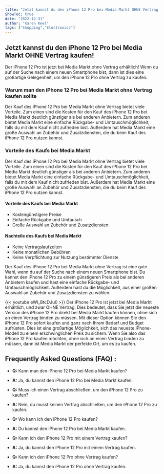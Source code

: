 ```yaml
---
title: "Jetzt kannst du den iPhone 12 Pro bei Media Markt OHNE Vertrag kaufen!"
ShowToc: true 
date: "2022-12-31"
author: "Karen Keel" 
tags: ["Shopping","Electronics"]
---
```

## Jetzt kannst du den iPhone 12 Pro bei Media Markt OHNE Vertrag kaufen!

Der iPhone 12 Pro ist jetzt bei Media Markt ohne Vertrag erhältlich! Wenn du auf der Suche nach einem neuen Smartphone bist, dann ist dies eine großartige Gelegenheit, um den iPhone 12 Pro ohne Vertrag zu kaufen.

### Warum man den iPhone 12 Pro bei Media Markt ohne Vertrag kaufen sollte

Der Kauf des iPhone 12 Pro bei Media Markt ohne Vertrag bietet viele Vorteile. Zum einen sind die Kosten für den Kauf des iPhone 12 Pro bei Media Markt deutlich günstiger als bei anderen Anbietern. Zum anderen bietet Media Markt eine einfache Rückgabe- und Umtauschmöglichkeit, falls du mit dem Kauf nicht zufrieden bist. Außerdem hat Media Markt eine große Auswahl an Zubehör und Zusatzdiensten, die du beim Kauf des iPhone 12 Pro nutzen kannst.

### Vorteile des Kaufs bei Media Markt

Der Kauf des iPhone 12 Pro bei Media Markt ohne Vertrag bietet viele Vorteile. Zum einen sind die Kosten für den Kauf des iPhone 12 Pro bei Media Markt deutlich günstiger als bei anderen Anbietern. Zum anderen bietet Media Markt eine einfache Rückgabe- und Umtauschmöglichkeit, falls du mit dem Kauf nicht zufrieden bist. Außerdem hat Media Markt eine große Auswahl an Zubehör und Zusatzdiensten, die du beim Kauf des iPhone 12 Pro nutzen kannst.

#### Vorteile des Kaufs bei Media Markt

- Kostengünstigere Preise
- Einfache Rückgabe und Umtausch
- Große Auswahl an Zubehör und Zusatzdiensten

#### Nachteile des Kaufs bei Media Markt

- Keine Vertragslaufzeiten
- Keine monatlichen Gebühren
- Keine Verpflichtung zur Nutzung bestimmter Dienste

Der Kauf des iPhone 12 Pro bei Media Markt ohne Vertrag ist eine gute Wahl, wenn du auf der Suche nach einem neuen Smartphone bist. Du kannst den iPhone 12 Pro zu einem günstigeren Preis als bei anderen Anbietern kaufen und hast eine einfache Rückgabe- und Umtauschmöglichkeit. Außerdem hast du die Möglichkeit, aus einer großen Auswahl an Zubehör und Zusatzdiensten zu wählen.

{{< youtube eWI_BtcDJu0 >}} 
Der iPhone 12 Pro ist jetzt bei Media Markt erhältlich, und zwar OHNE Vertrag. Dies bedeutet, dass Sie jetzt die neueste Version des iPhone 12 Pro direkt bei Media Markt kaufen können, ohne sich an einen Vertrag binden zu müssen. Mit dieser Option können Sie den iPhone 12 Pro sofort kaufen und ganz nach Ihrem Bedarf und Budget aufrüsten. Dies ist eine großartige Möglichkeit, sich das neueste iPhone-Modell zu einem erschwinglichen Preis zu sichern. Wenn Sie also das iPhone 12 Pro kaufen möchten, ohne sich an einen Vertrag binden zu müssen, dann ist Media Markt der perfekte Ort, um es zu kaufen.

## Frequently Asked Questions (FAQ) :
- **Q:** Kann man den iPhone 12 Pro bei Media Markt kaufen?

- **A:** Ja, du kannst den iPhone 12 Pro bei Media Markt kaufen.

- **Q:** Muss ich einen Vertrag abschließen, um den iPhone 12 Pro zu kaufen?

- **A:** Nein, du musst keinen Vertrag abschließen, um den iPhone 12 Pro zu kaufen.

- **Q:** Wo kann ich den iPhone 12 Pro kaufen?

- **A:** Du kannst den iPhone 12 Pro bei Media Markt kaufen.

- **Q:** Kann ich den iPhone 12 Pro mit einem Vertrag kaufen?

- **A:** Ja, du kannst den iPhone 12 Pro mit einem Vertrag kaufen.

- **Q:** Kann ich den iPhone 12 Pro ohne Vertrag kaufen?

- **A:** Ja, du kannst den iPhone 12 Pro ohne Vertrag kaufen.


